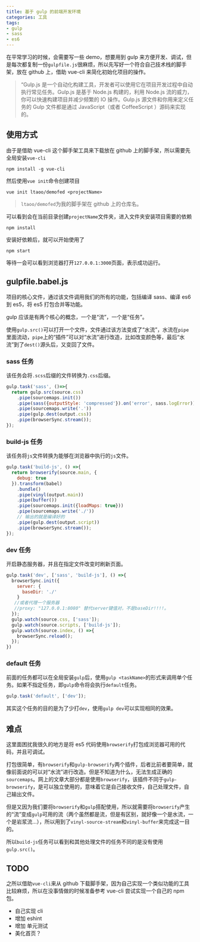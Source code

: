 ```yaml
---
title: 基于 gulp 的前端开发环境
categories: 工具
tags:
- gulp
- sass
- es6
---
```


在平常学习的时候，会需要写一些 demo，想要用到 gulp 来方便开发、调试，但是每次都复制一份`gulpfile.js`很麻烦，所以先写好一个符合自己技术栈的脚手架，放在 github 上，借助 vue-cli 来简化初始化项目的操作。

> “Gulp.js 是一个自动化构建工具，开发者可以使用它在项目开发过程中自动执行常见任务。Gulp.js 是基于 Node.js 构建的，利用 Node.js 流的威力，你可以快速构建项目并减少频繁的 IO 操作。Gulp.js 源文件和你用来定义任务的 Gulp 文件都是通过 JavaScript（或者 CoffeeScript ）源码来实现的。

<!--more-->

## 使用方式

由于是借助 vue-cli 这个脚手架工具来下载放在 github 上的脚手架，所以需要先全局安装`vue-cli`
```
npm install -g vue-cli
```

然后使用`vue init`命令创建项目
```
vue init ltaoo/demofed <projectName>
```

> `ltaoo/demofed`为我的脚手架在 github 上的仓库名。

可以看到会在当前目录创建`projectName`文件夹，进入文件夹安装项目需要的依赖
```
npm install
```

安装好依赖后，就可以开始使用了

```
npm start
```
等待一会可以看到浏览器打开`127.0.0.1:3000`页面，表示成功运行。

## gulpfile.babel.js

项目的核心文件，通过该文件调用我们的所有的功能，包括编译 sass、编译 es6 到 es5，将 es5 打包合并等功能。

gulp 应该是有两个核心的概念，一个是“流”，一个是“任务”。

使用`gulp.src()`可以打开一个文件，文件通过该方法变成了“水流”，水流在`pipe`里面流动，`pipe`上的“插件”可以对“水流”进行改造，比如改变颜色等，最后“水流”到了`dest()`源头后，又变回了文件。

### sass 任务
该任务会将`.scss`后缀的文件转换为`.css`后缀。
```javascript
gulp.task('sass', ()=>{
  return gulp.src(source.css)
    .pipe(sourcemaps.init())
    .pipe(sass({outputStyle: 'compressed'}).on('error', sass.logError))
    .pipe(sourcemaps.write('.'))
    .pipe(gulp.dest(output.css))
    .pipe(browserSync.stream());
});
```

### build-js 任务
该任务将`js`文件转换为能够在浏览器中执行的`js`文件。
```javascript
gulp.task('build-js', () =>{
  return browserify(source.main, {
    debug: true
  }).transform(babel)
    .bundle()
    .pipe(vinyl(output.main))
    .pipe(buffer())
    .pipe(sourcemaps.init({loadMaps: true}))
    .pipe(sourcemaps.write('./'))
    // 输出的就是编译好的
    .pipe(gulp.dest(output.script))
    .pipe(browserSync.stream());
});
```

### dev 任务
开启静态服务器，并且在指定文件改变时刷新页面。
```javascript
gulp.task('dev', ['sass', 'build-js'], () =>{
  browserSync.init({
    server: {
      baseDir: './'
    }
   //或者代理一个服务器
   //proxy: "127.0.0.1:8080" 替代server键值对，不是baseDir!!!!。
  });
  gulp.watch(source.css, ['sass']);
  gulp.watch(source.scripts, ['build-js']);
  gulp.watch(source.index, () =>{
    browserSync.reload();
  });
})
```

### default 任务
前面的任务都可以在全局安装`gulp`后，使用`gulp <taskName>`的形式来调用单个任务。如果不指定任务，即`gulp`命令将会执行`default`任务。
```javascript
gulp.task('default', ['dev']);
```
其实这个任务的目的是为了少打`dev`，使用`gulp dev`可以实现相同的效果。

## 难点
这里面困扰我很久的地方是将 es5 代码使用`browserify`打包成浏览器可用的代码，并且可调试。

打包很简单，有`browserify`和`gulp-browserify`两个插件，后者比前者要简单，就像前面说的可以对“水流”进行改造。但是不知道为什么，无法生成正确的`sourcemaps`。网上的文章大部分都是使用`browserify`，该插件不同于`gulp-browserify`，是可以独立使用的，意味着它是自己接收文件，自己处理文件，自己输出文件。

但是又因为我们要将`browserify`和`gulp`搭配使用，所以就需要将`browserify`产生的“流”变成`gulp`可用的流（两个虽然都是流，但是有区别，就好像一个是水流，一个是岩浆流...），所以用到了`vinyl-source-stream`和`vinyl-buffer`来完成这一目的。

所以`build-js`任务可以看到和其他处理文件的任务不同的是没有使用`gulp.src()`。

## TODO

之所以借助`vue-cli`来从 github 下载脚手架，因为自己实现一个类似功能的工具比较麻烦，所以在没事情做的时候准备参考 vue-cli 尝试实现一个自己的 npm 包。

- 自己实现 cli
- 增加 eshint
- 增加 单元测试
- 美化首页？




